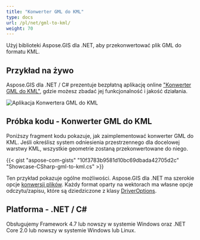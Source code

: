 ```yaml
---
title: "Konwerter GML do KML"
type: docs
url: /pl/net/gml-to-kml/
weight: 70
---
```


Użyj biblioteki Aspose.GIS dla .NET, aby przekonwertować plik GML do formatu KML.

## **Przykład na żywo**

Aspose.GIS dla .NET / C# prezentuje bezpłatną aplikację online ["Konwerter GML do KML"](https://products.aspose.app/gis/conversion/gml-to-kml), gdzie możesz zbadać jej funkcjonalność i jakość działania.

![Aplikacja Konwertera GML do KML](conversion.png)

## **Próbka kodu - Konwerter GML do KML**

Poniższy fragment kodu pokazuje, jak zaimplementować konwerter GML do KML. Jeśli określisz system odniesienia przestrzennego dla docelowej warstwy KML, wszystkie geometrie zostaną przekonwertowane do niego. 

{{< gist "aspose-com-gists" "10f3783b9581d10bc69dbada42705d2c" "Showcase-CSharp-gml-to-kml.cs" >}}

Ten przykład pokazuje ogólne możliwości. Aspose.GIS dla .NET ma szerokie opcje [konwersji plików](https://docs.aspose.com/gis/net/vector-layers/). Każdy format oparty na wektorach ma własne opcje odczytu/zapisu, które są dziedziczone z klasy [DriverOptions](https://reference.aspose.com/gis/net/aspose.gis/driveroptions).

## **Platforma - .NET / C#**

Obsługujemy Framework 4.7 lub nowszy w systemie Windows oraz .NET Core 2.0 lub nowszy w systemie Windows lub Linux.
